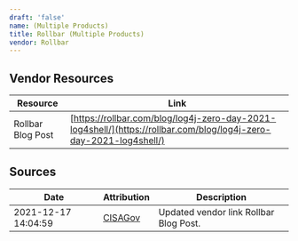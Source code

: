 ```yaml
---
draft: 'false'
name: (Multiple Products)
title: Rollbar (Multiple Products)
vendor: Rollbar
---
```


## Vendor Resources
| Resource | Link |
| --- | --- |
| Rollbar Blog Post | [https://rollbar.com/blog/log4j-zero-day-2021-log4shell/](https://rollbar.com/blog/log4j-zero-day-2021-log4shell/) |



## Sources
| Date | Attribution | Description |
| --- | --- | --- |
| 2021-12-17 14:04:59 | [CISAGov](https://raw.githubusercontent.com/cisagov/log4j-affected-db/develop/README.md) | Updated vendor link Rollbar Blog Post.  |
